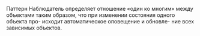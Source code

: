 Паттерн Наблюдатель определяет отношение
«один ко многим» между объектами таким образом,
что при изменении состояния одного объекта про-
исходит автоматическое оповещение и обновле-
ние всех зависимых объектов.

